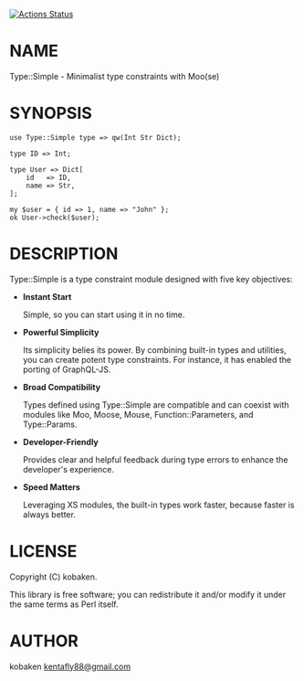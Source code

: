 [![Actions Status](https://github.com/kfly8/Type-Simple/actions/workflows/test.yml/badge.svg)](https://github.com/kfly8/Type-Simple/actions)
# NAME

Type::Simple - Minimalist type constraints with Moo(se)

# SYNOPSIS

    use Type::Simple type => qw(Int Str Dict);

    type ID => Int;

    type User => Dict[
        id   => ID,
        name => Str,
    ];

    my $user = { id => 1, name => "John" };
    ok User->check($user);

# DESCRIPTION

Type::Simple is a type constraint module designed with five key objectives:

- **Instant Start**

    Simple, so you can start using it in no time.

- **Powerful Simplicity**

    Its simplicity belies its power. By combining built-in types and utilities, you can create potent type constraints. For instance, it has enabled the porting of GraphQL-JS.

- **Broad Compatibility**

    Types defined using Type::Simple are compatible and can coexist with modules like Moo, Moose, Mouse, Function::Parameters, and Type::Params.

- **Developer-Friendly**

    Provides clear and helpful feedback during type errors to enhance the developer's experience.

- **Speed Matters**

    Leveraging XS modules, the built-in types work faster, because faster is always better.

# LICENSE

Copyright (C) kobaken.

This library is free software; you can redistribute it and/or modify
it under the same terms as Perl itself.

# AUTHOR

kobaken <kentafly88@gmail.com>

